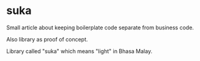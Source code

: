 # suka

Small article about keeping boilerplate code separate from business code.

Also library as proof of concept.

Library called "suka" which means "light" in Bhasa Malay.
